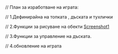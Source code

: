 // План за изработване на играта:

// 1.Дефинирайна на топката , дъската и тухлички

// 2.Функции за рисуване на обекти 
[Screenshot1](https://github.com/Rum3/BreakOutGame/assets/105131287/0572e15a-674a-4478-9a39-d85ab3b587a2)

// 3.Функции за управление на дъската.

// 4.обновление на играта
